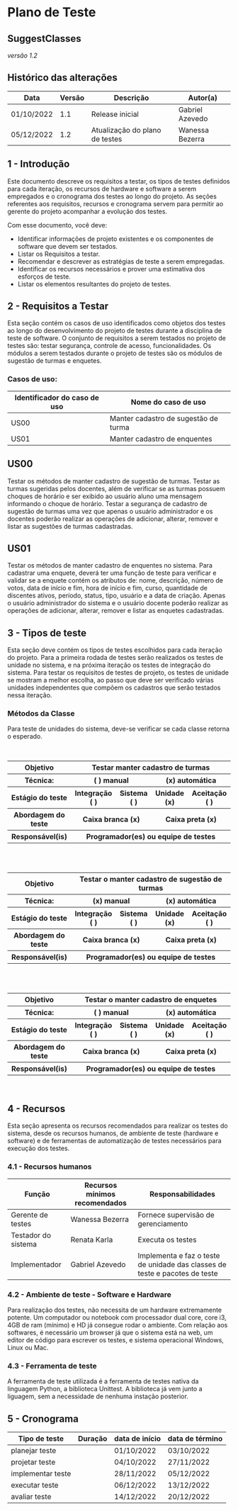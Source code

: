 # Plano de Teste

## **SuggestClasses**

*versão 1.2*

## Histórico das alterações

   Data    | Versão |    Descrição                   | Autor(a)
-----------|--------|--------------------------------|-----------------
01/10/2022 |  1.1   | Release inicial                | Gabriel Azevedo 
05/12/2022 |  1.2   | Atualização do plano de testes | Wanessa Bezerra
 
## 1 - Introdução

Este documento descreve os requisitos a testar, os  tipos de testes definidos para cada iteração, os recursos de hardware e software a serem empregados e o cronograma dos testes ao longo do projeto. As seções referentes aos requisitos, recursos e cronograma servem para permitir ao gerente do projeto acompanhar a evolução dos testes.

Com esse documento, você deve:
- Identificar informações de projeto existentes e os componentes de software que devem ser testados.
- Listar os Requisitos a testar.
- Recomendar e descrever as estratégias de teste a serem empregadas.
- Identificar os recursos necessários e prover uma estimativa dos esforços de teste.
- Listar os elementos resultantes do projeto de testes.

## 2 - Requisitos a Testar

Esta seção contém os casos de uso identificados como objetos dos testes ao longo do desenvolvimento do projeto de testes durante a disciplina de teste de software.
O conjunto de requisitos a serem testados no projeto de testes são: testar segurança, controle de acesso, funcionalidades. Os módulos a serem testados durante o projeto de testes são os módulos de sugestão de turmas e enquetes. 

### Casos de uso:

Identificador do caso de uso | Nome do caso de uso
-----------------------------|---------------------
US00                         | Manter cadastro de sugestão de turma
US01                         | Manter cadastro de enquentes  

## US00
Testar os métodos de manter cadastro de sugestão de turmas. Testar as turmas sugeridas pelos docentes, além de verificar se as turmas possuem choques de horário e ser exibido ao usuário aluno uma mensagem informando o choque de horário. Testar a segurança de cadastro de sugestão de turmas uma vez que apenas o usuário administrador e os docentes poderão realizar as operações de adicionar, alterar, remover e listar as sugestões de turmas cadastradas.

## US01
Testar os métodos de manter cadastro de enquentes no sistema. Para cadastrar uma enquete, deverá ter uma função de teste para verificar e validar se a enquete contém os atributos de: nome, descrição, número de votos, data de início e fim, hora de início e fim, curso, quantidade de discentes ativos, período, status, tipo, usuário e a data de criação. Apenas o usuário administrador do sistema e o usuário docente poderão realizar as operações de adicionar, alterar, remover e listar as enquetes cadastradas.


## 3 - Tipos de teste

Esta seção deve contém os tipos de testes escolhidos para cada iteração do projeto. Para a primeira rodada de testes serão realizados os testes de unidade no sistema, e na próxima iteração os testes de integração do sistema.
Para testar os requisitos de testes de projeto, os testes de unidade se mostram a melhor escolha, ao passo que deve ser verificado várias unidades independentes que compõem os cadastros que serão testados nessa iteração.


### Métodos da Classe 

Para teste de unidades do sistema, deve-se verificar se cada classe retorna o esperado.

<br/>
<table>
    <tr>
        <th>
            Objetivo
        </th>
        <th colspan="4">
            Testar manter cadastro de turmas
        </th>
    </tr>
    <tr>
        <th>
            Técnica:
        </th>
        <th colspan="2">
            ( ) manual
        </th>
        <th colspan="2">
            (x) automática
        </th>
    </tr>
    <tr>
        <th>
            Estágio do teste
        </th>
        <th>
            Integração ( )
        </th>
        <th>
            Sistema ( )
        </th>
        <th>
            Unidade (x)
        </th>
        <th>
            Aceitação ( )
        </th>
    </tr>
    <tr>
        <th>
            Abordagem do teste
        </th>
        <th colspan="2">
            Caixa branca (x)
        </th>
        <th colspan="2">
            Caixa preta (x)
        </th>
    </tr>
    <tr>
        <th>
            Responsável(is)
        </th>
        <th colspan="4">
            Programador(es) ou equipe de testes
        </th>
    </tr>
</table>
<br/>

<br/>
<table>
    <tr>
        <th>
            Objetivo
        </th>
        <th colspan="4">
            Testar o manter cadastro de sugestão de turmas
        </th>
    </tr>
    <tr>
        <th>
            Técnica:
        </th>
        <th colspan="2">
            (x) manual
        </th>
        <th colspan="2">
            (x) automática
        </th>
    </tr>
    <tr>
        <th>
            Estágio do teste
        </th>
        <th>
            Integração ( )
        </th>
        <th>
            Sistema ( )
        </th>
        <th>
            Unidade (x)
        </th>
        <th>
            Aceitação ( )
        </th>
    </tr>
    <tr>
        <th>
            Abordagem do teste
        </th>
        <th colspan="2">
            Caixa branca (x)
        </th>
        <th colspan="2">
            Caixa preta (x)
        </th>
    </tr>
    <tr>
        <th>
            Responsável(is)
        </th>
        <th colspan="4">
            Programador(es) ou equipe de testes
        </th>
    </tr>
</table>
<br/>

<br/>
<table>
    <tr>
        <th>
            Objetivo
        </th>
        <th colspan="4">
            Testar o manter cadastro de enquetes
        </th>
    </tr>
    <tr>
        <th>
            Técnica:
        </th>
        <th colspan="2">
            ( ) manual
        </th>
        <th colspan="2">
            (x) automática
        </th>
    </tr>
    <tr>
        <th>
            Estágio do teste
        </th>
        <th>
            Integração ( )
        </th>
        <th>
            Sistema ( )
        </th>
        <th>
            Unidade (x)
        </th>
        <th>
            Aceitação ( )
        </th>
    </tr>
    <tr>
        <th>
            Abordagem do teste
        </th>
        <th colspan="2">
            Caixa branca (x)
        </th>
        <th colspan="2">
            Caixa preta (x)
        </th>
    </tr>
    <tr>
        <th>
            Responsável(is)
        </th>
        <th colspan="4">
            Programador(es) ou equipe de testes
        </th>
    </tr>
</table>
<br/>

## 4 - Recursos

Esta seção apresenta os recursos recomendados para realizar os testes do sistema, desde os recursos humanos, de ambiente de teste (hardware e software) e de ferramentas de automatização de testes necessários para execução dos testes.

### 4.1 - Recursos humanos

   Função           | Recursos mínimos recomendados |    Responsabilidades  
--------------------|-------------------------------|-----------------------
Gerente de testes   | Wanessa Bezerra               | Fornece supervisão de gerenciamento
Testador do sistema | Renata Karla                  | Executa os testes 
Implementador       | Gabriel Azevedo               | Implementa e faz o teste de unidade das classes de teste e pacotes de teste


### 4.2 - Ambiente de teste - Software e Hardware


Para realização dos testes, não necessita de um hardware extremamente potente. Um computador ou notebook com processador dual core, core i3, 4GB de ram (mínimo) e HD já consegue rodar o ambiente.
Com relação aos softwares, é necessário um browser já que o sistema está na web, um editor de código para escrever os testes, e sistema operacional Windows, Linux ou Mac.

### 4.3 - Ferramenta de teste

A ferramenta de teste utilizada é a ferramenta de testes nativa da linguagem Python, a biblioteca Unittest. A biblioteca já vem junto a liguagem, sem a necessidade de nenhuma instação posterior.


## 5 - Cronograma

Tipo de teste      | Duração | data de início | data de término
-------------------|---------|----------------|-----------------
planejar teste     |         | 01/10/2022     | 03/10/2022
projetar teste     |         | 04/10/2022     | 27/11/2022
implementar teste  |         | 28/11/2022     | 05/12/2022
executar teste     |         | 06/12/2022     | 13/12/2022
avaliar teste      |         | 14/12/2022     | 20/12/2022
